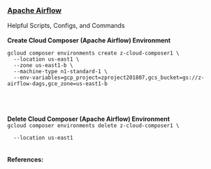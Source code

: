 <h3><a href="https://airflow.apache.org/index.html">Apache Airflow</a></h3>
Helpful Scripts, Configs, and Commands
<br>
<br><b>Create Cloud Composer (Apache Airflow) Environment</b>
<br><pre><code>gcloud composer environments create z-cloud-composer1 \
  --location us-east1 \
  --zone us-east1-b \
  --machine-type n1-standard-1 \
  --env-variables=gcp_project=zproject201807,gcs_bucket=gs://z-airflow-dags,gce_zone=us-east1-b</code></pre>
<br>
<br>
<br><b>Delete Cloud Composer (Apache Airflow) Environment</b>
<br><code>gcloud composer environments delete z-cloud-composer1 \
<br>  --location us-east1</code>
<br>
<br>
<br><b>References:</b>
<br>
<br>
